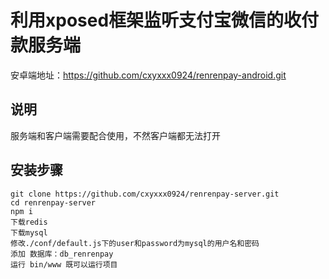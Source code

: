 # 利用xposed框架监听支付宝微信的收付款服务端
安卓端地址：https://github.com/cxyxxx0924/renrenpay-android.git
## 说明
服务端和客户端需要配合使用，不然客户端都无法打开

## 安装步骤
``` 
git clone https://github.com/cxyxxx0924/renrenpay-server.git
cd renrenpay-server
npm i
下载redis
下载mysql
修改./conf/default.js下的user和password为mysql的用户名和密码
添加 数据库：db_renrenpay
运行 bin/www 既可以运行项目
```
